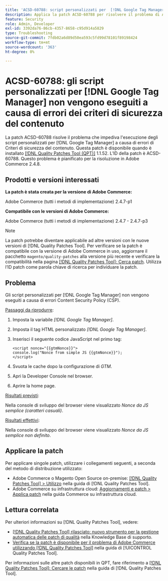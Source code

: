 ```yaml
---
title: 'ACSD-60788: script personalizzati per  [!DNL Google Tag Manager]  non eseguiti a causa di errori CSP'
description: Applica la patch ACSD-60788 per risolvere il problema di Adobe Commerce per cui gli script personalizzati per  [!DNL Google Tag Manager]  non vengono eseguiti a causa di errori CSP (Content Security Policy).
feature: Security
role: Admin, Developer
exl-id: 3392da76-86cb-4357-8658-c95d914a5829
type: Troubleshooting
source-git-commit: 7fdb02a6d89d50ea593c5fd99d78101f89198424
workflow-type: tm+mt
source-wordcount: '363'
ht-degree: 0%

---
```


# ACSD-60788: gli script personalizzati per [!DNL Google Tag Manager] non vengono eseguiti a causa di errori dei criteri di sicurezza del contenuto

La patch ACSD-60788 risolve il problema che impediva l&#39;esecuzione degli script personalizzati per [!DNL Google Tag Manager] a causa di errori di Criteri di sicurezza del contenuto. Questa patch è disponibile quando è installato [[!DNL Quality Patches Tool (QPT)]](https://experienceleague.adobe.com/en/docs/commerce-operations/tools/quality-patches-tool/quality-patches-tool-to-self-serve-quality-patches) 1.1.52. L’ID della patch è ACSD-60788. Questo problema è pianificato per la risoluzione in Adobe Commerce 2.4.8.

## Prodotti e versioni interessati

**La patch è stata creata per la versione di Adobe Commerce:**

Adobe Commerce (tutti i metodi di implementazione) 2.4.7-p1

**Compatibile con le versioni di Adobe Commerce:**

Adobe Commerce (tutti i metodi di implementazione) 2.4.7 - 2.4.7-p3

>[!NOTE]
>
>La patch potrebbe diventare applicabile ad altre versioni con le nuove versioni di [!DNL Quality Patches Tool]. Per verificare se la patch è compatibile con la versione di Adobe Commerce in uso, aggiornare il pacchetto `magento/quality-patches` alla versione più recente e verificare la compatibilità nella pagina [[!DNL Quality Patches Tool]: Cerca patch](https://experienceleague.adobe.com/tools/commerce-quality-patches/index.html). Utilizza l’ID patch come parola chiave di ricerca per individuare la patch.

## Problema

Gli script personalizzati per [!DNL Google Tag Manager] non vengono eseguiti a causa di errori Content Security Policy (CSP).

<u>Passaggi da riprodurre</u>:

1. Imposta la variabile *[!DNL Google Tag Manager]*.
1. Imposta il tag HTML personalizzato *[!DNL Google Tag Manager]*.
1. Inserisci il seguente codice JavaScript nel primo tag:

   ```
   <script nonce="{{gtmNonce}}">
   console.log("Nonce from simple JS {{gtmNonce}}");
   </script>
   ```

1. Svuota le cache dopo la configurazione di *GTM*.
1. Apri la Developer Console nel browser.
1. Aprire la home page.

<u>Risultati previsti</u>:

Nella console di sviluppo del browser viene visualizzato *Nonce da JS semplice (caratteri casuali)*.

<u>Risultati effettivi</u>:

Nella console di sviluppo del browser viene visualizzato *Nonce da JS semplice non definito*.

## Applicare la patch

Per applicare singole patch, utilizzare i collegamenti seguenti, a seconda del metodo di distribuzione utilizzato:

* Adobe Commerce o Magento Open Source on-premise: [[!DNL Quality Patches Tool] > Utilizzo](/help/tools/quality-patches-tool/usage.md) nella guida di [!DNL Quality Patches Tool].
* Adobe Commerce su infrastruttura cloud: [Aggiornamenti e patch > Applica patch](https://experienceleague.adobe.com/docs/commerce-cloud-service/user-guide/develop/upgrade/apply-patches.html) nella guida Commerce su infrastruttura cloud.

## Lettura correlata

Per ulteriori informazioni su [!DNL Quality Patches Tool], vedere:

* [[!DNL Quality Patches Tool] rilasciato: nuovo strumento per la gestione automatica delle patch di qualità](https://experienceleague.adobe.com/en/docs/commerce-operations/tools/quality-patches-tool/quality-patches-tool-to-self-serve-quality-patches) nella Knowledge Base di supporto.
* [Verifica se la patch è disponibile per il problema di Adobe Commerce utilizzando  [!DNL Quality Patches Tool]](/help/tools/quality-patches-tool/patches-available-in-qpt/check-patch-for-magento-issue-with-magento-quality-patches.md) nella guida di [!UICONTROL Quality Patches Tool].


Per informazioni sulle altre patch disponibili in QPT, fare riferimento a [[!DNL Quality Patches Tool]: Cercare le patch](https://experienceleague.adobe.com/tools/commerce-quality-patches/index.html) nella guida di [!DNL Quality Patches Tool].

